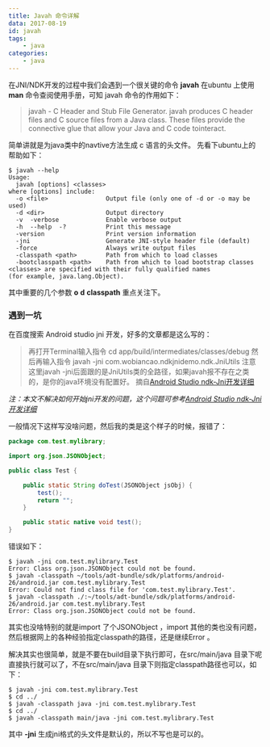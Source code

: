 ```yaml
---
title: Javah 命令详解
data: 2017-08-19
id: javah
tags:
    - java
categories:
    - java
---
```

在JNI/NDK开发的过程中我们会遇到一个很关键的命令 __javah__  在ubuntu 上使用 __man__ 命令查阅使用手册，可知 javah 命令的作用如下：
>  javah - C Header and Stub File Generator. javah produces C header files and C source files from a Java class. These files provide the connective glue that allow your Java and C code tointeract.
<!--more-->
简单讲就是为java类中的navtive方法生成 c 语言的头文件。
先看下ubuntu上的帮助如下：
```
$ javah --help
Usage:
  javah [options] <classes>
where [options] include:
  -o <file>                Output file (only one of -d or -o may be used)
  -d <dir>                 Output directory
  -v  -verbose             Enable verbose output
  -h  --help  -?           Print this message
  -version                 Print version information
  -jni                     Generate JNI-style header file (default)
  -force                   Always write output files
  -classpath <path>        Path from which to load classes
  -bootclasspath <path>    Path from which to load bootstrap classes
<classes> are specified with their fully qualified names
(for example, java.lang.Object).
```

其中重要的几个参数 __o__ __d__ __classpath__ 重点关注下。

### 遇到一坑
在百度搜索 Android studio jni 开发，好多的文章都是这么写的：
>再打开Terminal输入指令
cd app/build/intermediates/classes/debug
然后再输入指令
javah -jni com.wobiancao.ndkjnidemo.ndk.JniUtils
注意 这里javah -jni后面跟的是JniUtils类的全路径，如果javah报不存在之类的，是你的java环境没有配置好。
摘自[Android Studio ndk-Jni开发详细](http://www.cnblogs.com/jukan/p/6038277.html)

_注：本文不解决如何开始jni开发的问题，这个问题可参考[Android Studio ndk-Jni开发详细](http://www.cnblogs.com/jukan/p/6038277.html)_

一般情况下这样写没啥问题，然后我的类是这个样子的时候，报错了：
```java
package com.test.mylibrary;

import org.json.JSONObject;

public class Test {

    public static String doTest(JSONObject jsObj) {
        test();
        return "";
    }

    public static native void test();
}
```
错误如下：
```
$ javah -jni com.test.mylibrary.Test
Error: Class org.json.JSONObject could not be found.
$ javah -classpath ~/tools/adt-bundle/sdk/platforms/android-26/android.jar com.test.mylibrary.Test
Error: Could not find class file for 'com.test.mylibrary.Test'.
$ javah -classpath ./:~/tools/adt-bundle/sdk/platforms/android-26/android.jar com.test.mylibrary.Test
Error: Class org.json.JSONObject could not be found.

```
其实也没啥特别的就是import 了个JSONObject ，import 其他的类也没有问题，然后根据网上的各种经验指定classpath的路径，还是继续Error 。

解决其实也很简单，就是不要在build目录下执行即可，在src/main/java 目录下呢直接执行就可以了，不在src/main/java 目录下则指定classpath路径也可以，如下：
```
$ javah -jni com.test.mylibrary.Test
$ cd ../
$ javah -classpath java -jni com.test.mylibrary.Test
$ cd ../
$ javah -classpath main/java -jni com.test.mylibrary.Test
```
其中 __-jni__ 生成jni格式的头文件是默认的，所以不写也是可以的。
